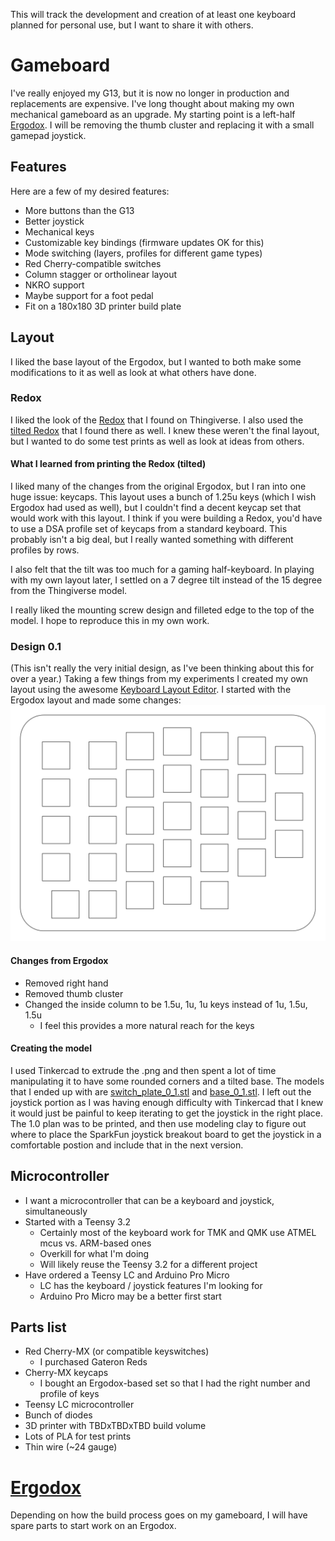 This will track the development and creation of at least one keyboard
planned for personal use, but I want to share it with others.

# Gameboard

I've really enjoyed my G13, but it is now no longer in production and
replacements are expensive. I've long thought about making my own
mechanical gameboard as an upgrade. My starting point is a left-half
[Ergodox](https://www.ergodox.io). I will be removing the thumb
cluster and replacing it with a small gamepad joystick.

## Features

Here are a few of my desired features:

* More buttons than the G13
* Better joystick
* Mechanical keys
* Customizable key bindings (firmware updates OK for this)
* Mode switching (layers, profiles for different game types)
* Red Cherry-compatible switches
* Column stagger or ortholinear layout
* NKRO support
* Maybe support for a foot pedal
* Fit on a 180x180 3D printer build plate

## Layout

I liked the base layout of the Ergodox, but I wanted to both make some
modifications to it as well as look at what others have done.

### Redox

I liked the look of the
[Redox](https://www.thingiverse.com/thing:2704567) that I found on
Thingiverse. I also used the [tilted
Redox](https://www.thingiverse.com/thing:2767216) that I found there
as well. I knew these weren't the final layout, but I wanted to do
some test prints as well as look at ideas from others. 

#### What I learned from printing the Redox (tilted)

I liked many of the changes from the original Ergodox, but I ran into
one huge issue: keycaps. This layout uses a bunch of 1.25u keys (which
I wish Ergodox had used as well), but I couldn't find a decent keycap
set that would work with this layout. I think if you were building a
Redox, you'd have to use a DSA profile set of keycaps from a standard
keyboard. This probably isn't a big deal, but I really wanted
something with different profiles by rows.

I also felt that the tilt was too much for a gaming half-keyboard. In
playing with my own layout later, I settled on a 7 degree tilt instead
of the 15 degree from the Thingiverse model.

I really liked the mounting screw design and filleted edge to the top
of the model. I hope to reproduce this in my own work.

### Design 0.1

(This isn't really the very initial design, as I've been thinking about this
for over a year.)  Taking a few things from my experiments I created my own
layout using the awesome [Keyboard Layout
Editor](http://www.keyboard-layout-editor.com/).  I started with the Ergodox
layout and made some changes:
![switch_plate_0_1.svg](images/switch_plate_0_1.svg)

#### Changes from Ergodox

* Removed right hand
* Removed thumb cluster
* Changed the inside column to be 1.5u, 1u, 1u keys instead of 1u, 1.5u, 1.5u
  * I feel this provides a more natural reach for the keys

#### Creating the model

I used Tinkercad to extrude the .png and then spent a lot of time manipulating
it to have some rounded corners and a tilted base. The models that I ended up
with are [switch_plate_0_1.stl](stl/switch_plate_0_1.stl) and
[base_0_1.stl](stl/base_0_1.stl). I left out the joystick portion as I was
having enough difficulty with Tinkercad that I knew it would just be painful to
keep iterating to get the joystick in the right place. The 1.0 plan was to be
printed, and then use modeling clay to figure out where to place the SparkFun
joystick breakout board to get the joystick in a comfortable postion and
include that in the next version.

## Microcontroller

* I want a microcontroller that can be a keyboard and joystick, simultaneously
* Started with a Teensy 3.2
  * Certainly most of the keyboard work for TMK and QMK use ATMEL mcus vs. ARM-based ones
  * Overkill for what I'm doing
  * Will likely reuse the Teensy 3.2 for a different project
* Have ordered a Teensy LC and Arduino Pro Micro
  * LC has the keyboard / joystick features I'm looking for
  * Arduino Pro Micro may be a better first start

## Parts list

* Red Cherry-MX (or compatible keyswitches)
  * I purchased Gateron Reds
* Cherry-MX keycaps
  * I bought an Ergodox-based set so that I had the right number and profile of keys
* Teensy LC microcontroller
* Bunch of diodes
* 3D printer with TBDxTBDxTBD build volume
* Lots of PLA for test prints
* Thin wire (~24 gauge)


# [Ergodox](https://www.ergodox.io)

Depending on how the build process goes on my gameboard, I will have
spare parts to start work on an Ergodox.
